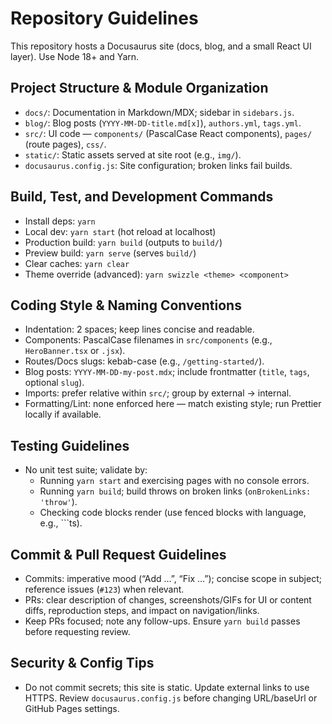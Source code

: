# Repository Guidelines

This repository hosts a Docusaurus site (docs, blog, and a small React UI layer). Use Node 18+ and Yarn.

## Project Structure & Module Organization
- `docs/`: Documentation in Markdown/MDX; sidebar in `sidebars.js`.
- `blog/`: Blog posts (`YYYY-MM-DD-title.md[x]`), `authors.yml`, `tags.yml`.
- `src/`: UI code — `components/` (PascalCase React components), `pages/` (route pages), `css/`.
- `static/`: Static assets served at site root (e.g., `img/`).
- `docusaurus.config.js`: Site configuration; broken links fail builds.

## Build, Test, and Development Commands
- Install deps: `yarn`
- Local dev: `yarn start` (hot reload at localhost)
- Production build: `yarn build` (outputs to `build/`)
- Preview build: `yarn serve` (serves `build/`)
- Clear caches: `yarn clear`
- Theme override (advanced): `yarn swizzle <theme> <component>`

## Coding Style & Naming Conventions
- Indentation: 2 spaces; keep lines concise and readable.
- Components: PascalCase filenames in `src/components` (e.g., `HeroBanner.tsx` or `.jsx`).
- Routes/Docs slugs: kebab-case (e.g., `/getting-started/`).
- Blog posts: `YYYY-MM-DD-my-post.mdx`; include frontmatter (`title`, `tags`, optional `slug`).
- Imports: prefer relative within `src/`; group by external → internal.
- Formatting/Lint: none enforced here — match existing style; run Prettier locally if available.

## Testing Guidelines
- No unit test suite; validate by:
  - Running `yarn start` and exercising pages with no console errors.
  - Running `yarn build`; build throws on broken links (`onBrokenLinks: 'throw'`).
  - Checking code blocks render (use fenced blocks with language, e.g., ```ts).

## Commit & Pull Request Guidelines
- Commits: imperative mood (“Add …”, “Fix …”); concise scope in subject; reference issues (`#123`) when relevant.
- PRs: clear description of changes, screenshots/GIFs for UI or content diffs, reproduction steps, and impact on navigation/links.
- Keep PRs focused; note any follow-ups. Ensure `yarn build` passes before requesting review.

## Security & Config Tips
- Do not commit secrets; this site is static. Update external links to use HTTPS. Review `docusaurus.config.js` before changing URL/baseUrl or GitHub Pages settings.

